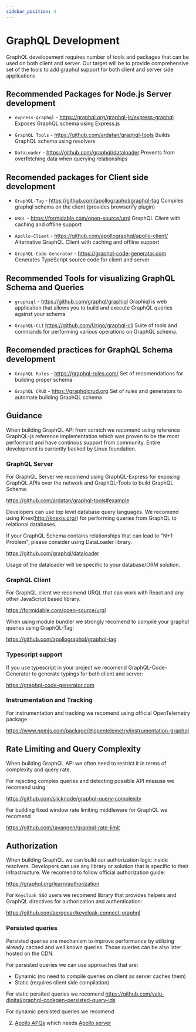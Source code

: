 ```yaml
---
sidebar_position: 4
---
```

# GraphQL Development

GraphQL developement requires number of tools and packages that can be used on both client and server. 
Our target will be to provide comprehensive set of the tools to add graphql support for both client and server side applications

## Recommended Packages for Node.js Server development

* `express-graphql` - https://graphql.org/graphql-js/express-graphql
Exposes GraphQL schema using Express.js

* `GraphQL Tools` - https://github.com/ardatan/graphql-tools
Builds GraphQL schema using resolvers

* `DataLoader` - https://github.com/graphql/dataloader
Prevents from overfetching data when querying relationships

## Recomended packages for Client side development

* `GraphQL-Tag` - https://github.com/apollographql/graphql-tag
Compiles graphql schema on the client (provides browserify plugin)

* `URQL` - https://formidable.com/open-source/urql
GraphQL Client with caching and offline support

* `Apollo-Client` - https://github.com/apollographql/apollo-client/
Alternative GraphQL Client with caching and offline support

* `GraphQL-Code-Generator` - https://graphql-code-generator.com
Generates TypeScript source code for client and server

## Recommended Tools for visualizing GraphQL Schema and Queries

* `graphiql` - https://github.com/graphql/graphiql
Graphiql is web application that allows you to build and execute GraphQL queries against your schema

* `GraphQL-CLI` https://github.com/Urigo/graphql-cli
Suite of tools and commands for performing various operations on GraphQL schema. 

## Recomended practices for GraphQL Schema development

* `GraphQL Rules` - https://graphql-rules.com/
Set of recomendations for building proper schema

* `GraphQL CRUD` - https://graphqlcrud.org
Set of rules and generators to automate building GraphQL schema

## Guidance

When building GraphQL API from scratch we recomend using reference GraphQL-js reference implementation which was 
proven to be the most performant and have continous support from community. Entire development is currently backed by Linux foundation.

### GraphQL Server

For GraphQL Server we recomend using GraphQL-Express for exposing GraphQL APIs over the network and GraphQL-Tools to build GraphQL Schema:

https://github.com/ardatan/graphql-tools#example

Developers can use top level database query languages. 
We recomend using Knex(http://knexjs.org/) for performing queries from GraphQL to relational databases.

If your GraphQL Schema contains relationships that can lead to "N+1 Problem", please consider using DataLoader library.

https://github.com/graphql/dataloader

Usage of the dataloader will be specific to your database/ORM solution.

### GraphQL Client

For GraphQL client we recomend URQL that can work with React and any other JavaScript based library. 

https://formidable.com/open-source/urql 

When using module bundler we strongly recomend to compile your graphql queries using GraphQL-Tag: 

https://github.com/apollographql/graphql-tag

### Typescript support

If you use typescript in your project we recomend GraphQL-Code-Generator to generate typings for both client and server:

https://graphql-code-generator.com

### Instrumentation and Tracking

For instrumentation and tracking we recomend using official OpenTelemetry package

https://www.npmjs.com/package/@opentelemetry/instrumentation-graphql

## Rate Limiting and Query Complexity

When building GraphQL API we often need to restrict it in terms of complexity and query rate. 

For rejecting complex queries and detecting possible API missuse we recomend using

https://github.com/slicknode/graphql-query-complexity

For building fixed window rate limiting middleware for GraphQL we recomend

https://github.com/ravangen/graphql-rate-limit

## Authorization

When building GraphQL we can build our authorization logic inside resolvers.
Developers can use any library or solution that is specific to their infrastructure.
We recomend to follow official authorization guide: 

https://graphql.org/learn/authorization

For `Keycloak SSO` users we recomend library that provides helpers and GraphQL directives for authorization and authentication:

https://github.com/aerogear/keycloak-connect-graphql


### Persisted queries

Persisted queries are mechanism to improve performance by utilizing already cached and well known queries.
Those queries can be also later hosted on the CDN.

For persisted queries we can use approaches that are:

- Dynamic (no need to compile queries on client as server caches them)
- Static (requires client side compilation)

For static persited queries we recomend
https://github.com/valu-digital/graphql-codegen-persisted-query-ids

For dynamic persisted queries we recomend 

2. [Apollo APQs](https://www.apollographql.com/docs/apollo-server/performance/apq/) which needs [Apollo server](https://www.apollographql.com/docs/apollo-server/)


